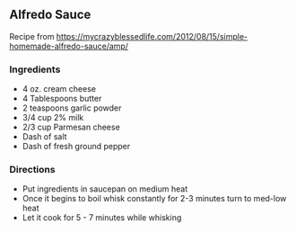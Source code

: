 ## Alfredo Sauce ##

Recipe from https://mycrazyblessedlife.com/2012/08/15/simple-homemade-alfredo-sauce/amp/   

### Ingredients ###

- 4 oz. cream cheese
- 4 Tablespoons butter
- 2 teaspoons garlic powder
- 3/4 cup 2% milk
- 2/3 cup Parmesan cheese
- Dash of salt
- Dash of fresh ground pepper

### Directions ###

- Put ingredients in saucepan on medium heat   
- Once it begins to boil whisk constantly for 2-3 minutes turn to med-low heat
- Let it cook for 5 - 7 minutes while whisking
